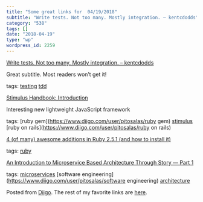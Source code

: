 ```yaml
---
title: "Some great links for  04/19/2018"
subtitle: "Write tests. Not too many. Mostly integration. – kentcdodds"
category: "538"
tags: []
date: "2018-04-19"
type: "wp"
wordpress_id: 2259
---
```

[Write tests. Not too many. Mostly integration. – kentcdodds](https://blog.kentcdodds.com/write-tests-not-too-many-mostly-integration-5e8c7fff591c?source=userActivityShare-d383785221d0-1524048950) 

Great subtitle. Most readers won’t get it!

 tags: [testing](https://www.diigo.com/user/pitosalas/testing) [tdd](https://www.diigo.com/user/pitosalas/tdd)

 [Stimulus Handbook: Introduction](https://stimulusjs.org/handbook/introduction) 

Interesting new lightweight JavaScript framework

 tags: [ruby gem](https://www.diigo.com/user/pitosalas/ruby gem) [stimulus](https://www.diigo.com/user/pitosalas/stimulus) [ruby on rails](https://www.diigo.com/user/pitosalas/ruby on rails)

 [4 (of many) awesome additions in Ruby 2.5.1 (and how to install it)](https://medium.com/@kevinyckim33/4-of-many-awesome-additions-in-ruby-2-5-0-and-how-to-install-it-4b6f07bdc25f?source=userActivityShare-d383785221d0-1524047500) 

 tags: [ruby](https://www.diigo.com/user/pitosalas/ruby)

 [An Introduction to Microservice Based Architecture Through Story — Part 1](https://hackernoon.com/an-introduction-to-microservice-based-architecture-through-story-part-1-55c553ac4bd9?source=userActivityShare-d383785221d0-1524013415) 

 tags: [microservices](https://www.diigo.com/user/pitosalas/microservices) [software engineering](https://www.diigo.com/user/pitosalas/software engineering) [architecture](https://www.diigo.com/user/pitosalas/architecture)

Posted from [Diigo](https://www.diigo.com). The rest of my favorite links are [here](https://www.diigo.com/user/pitosalas).